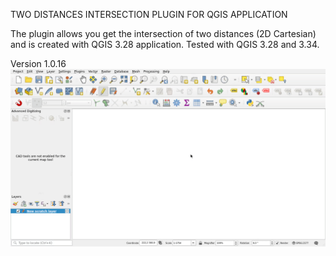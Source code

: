 
TWO DISTANCES INTERSECTION PLUGIN FOR QGIS APPLICATION


The plugin allows you get the intersection of two distances (2D Cartesian) and is created with QGIS 3.28 application. Tested with QGIS 3.28 and 3.34.

Version 1.0.16
![First look](firstLook.gif)
